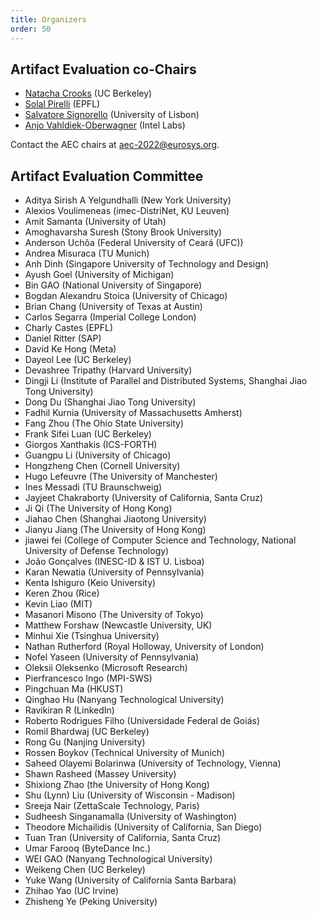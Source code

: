 ```yaml
---
title: Organizers
order: 50
---
```


## Artifact Evaluation co-Chairs

* [Natacha Crooks](https://nacrooks.github.io/) (UC Berkeley)
* [Solal Pirelli](https://dslab.epfl.ch/people/pirelli/) (EPFL)
* [Salvatore Signorello](https://ciencias.ulisboa.pt/perfil/ssignorello) (University of Lisbon)
* [Anjo Vahldiek-Oberwagner](https://vahldiek.github.io/) (Intel Labs)

Contact the AEC chairs at [aec-2022@eurosys.org](mailto:aec-2022@eurosys.org).


## Artifact Evaluation Committee

- Aditya Sirish A Yelgundhalli (New York University)
- Alexios Voulimeneas (imec-DistriNet, KU Leuven)
- Amit Samanta (University of Utah)
- Amoghavarsha Suresh (Stony Brook University)
- Anderson Uchôa (Federal University of Ceará (UFC))
- Andrea Misuraca (TU Munich)
- Anh Dinh (Singapore University of Technology and Design)
- Ayush Goel (University of Michigan)
- Bin GAO (National University of Singapore)
- Bogdan Alexandru Stoica (University of Chicago)
- Brian Chang (University of Texas at Austin)
- Carlos Segarra (Imperial College London)
- Charly Castes (EPFL)
- Daniel Ritter (SAP)
- David Ke Hong (Meta)
- Dayeol Lee (UC Berkeley)
- Devashree Tripathy (Harvard University)
- Dingji Li (Institute of Parallel and Distributed Systems, Shanghai Jiao Tong University)
- Dong Du (Shanghai Jiao Tong University)
- Fadhil Kurnia (University of Massachusetts Amherst)
- Fang Zhou (The Ohio State University)
- Frank Sifei Luan (UC Berkeley)
- Giorgos Xanthakis (ICS-FORTH)
- Guangpu Li (University of Chicago)
- Hongzheng Chen (Cornell University)
- Hugo Lefeuvre (The University of Manchester)
- Ines Messadi (TU Braunschweig)
- Jayjeet Chakraborty (University of California, Santa Cruz)
- Ji Qi (The University of Hong Kong)
- Jiahao Chen (Shanghai Jiaotong University)
- Jianyu Jiang (The University of Hong Kong)
- jiawei fei (College of Computer Science and Technology, National University of Defense Technology)
- João Gonçalves (INESC-ID & IST U. Lisboa)
- Karan Newatia (University of Pennsylvania)
- Kenta Ishiguro (Keio University)
- Keren Zhou (Rice)
- Kevin Liao (MIT)
- Masanori Misono (The University of Tokyo)
- Matthew Forshaw (Newcastle University, UK)
- Minhui Xie (Tsinghua University)
- Nathan Rutherford (Royal Holloway, University of London)
- Nofel Yaseen (University of Pennsylvania)
- Oleksii Oleksenko (Microsoft Research)
- Pierfrancesco Ingo (MPI-SWS)
- Pingchuan Ma (HKUST)
- Qinghao Hu (Nanyang Technological University)
- Ravikiran R (LinkedIn)
- Roberto Rodrigues Filho (Universidade Federal de Goiás)
- Romil Bhardwaj (UC Berkeley)
- Rong Gu (Nanjing University)
- Rossen Boykov (Technical University of Munich)
- Saheed Olayemi Bolarinwa (University of Technology, Vienna)
- Shawn Rasheed (Massey University)
- Shixiong Zhao (the University of Hong Kong)
- Shu (Lynn) Liu (University of Wisconsin - Madison)
- Sreeja Nair (ZettaScale Technology, Paris)
- Sudheesh Singanamalla (University of Washington)
- Theodore Michailidis (University of California, San Diego)
- Tuan Tran (University of California, Santa Cruz)
- Umar Farooq (ByteDance Inc.)
- WEI GAO (Nanyang Technological University)
- Weikeng Chen (UC Berkeley)
- Yuke Wang (University of California Santa Barbara)
- Zhihao Yao (UC Irvine)
- Zhisheng Ye (Peking University)
